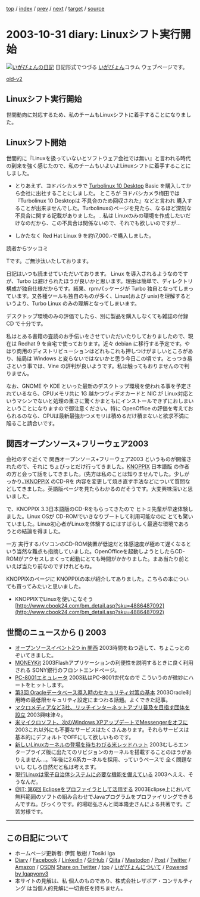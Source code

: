 [top](../index.html) 
 / [index](index.html) 
 / [prev](ig031030.html) 
 / [next](ig031101.html) 
 / [target](https://www.igapyon.jp/igapyon/diary/2003/ig031031.html) 
 / [source](https://github.com/igapyon/diary/blob/master/2003/ig031031.src.md) 

2003-10-31 diary: Linuxシフト実行開始
=====================================================================================================
[![いがぴょんの日記](https://www.igapyon.jp/igapyon/diary/images/iga200306s.jpg "いがぴょん")](https://www.igapyon.jp/igapyon/diary/memo/memoigapyon.html) 日記形式でつづる [いがぴょん](https://www.igapyon.jp/igapyon/diary/memo/memoigapyon.html)コラム ウェブページです。

[old-v2](ig031031-orig.html)

## Linuxシフト実行開始

世間動向に対応するため、私のチームもLinuxシフトに着手することになりました。


## Linuxシフト開始

世間的に『Linuxを扱っていないとソフトウェア会社では無い』と言われる時代の到来を強く感じたので、私のチームもいよいよLinuxシフトに着手することにしました。

* とりあえず、ヨドバシカメラで [Turbolinux 10 Desktop](http://www.turbolinux.co.jp/10d/) Basic を購入してから会社に出社することにしました。
  ところが ヨドバシカメラ梅田では 『Turbolinux 10 Desktopは 不具合のため回収された』などと言われ
  購入することが出来ませんでした。Turbolinuxのページを見たら、なるほど深刻な不具合に関する記載がありました。…私は
  Linuxのみの環境を作成したいだけなのだから、この不具合は関係ないので、それでも欲しいのですが…
  
* しかたなく Red Hat Linux 9 を約\7,000.-で購入しました。

読者からツッコミ

Tです。ご無沙汰いたしております。

日記はいつも読ませていただいております。
Linux を導入されるようなのですが、Turbo は避けられたほうが良いかと思います。理由は簡単で、ディレクトリ構成が独自仕様だからです。結果、rpmパッケージが Turbo 独自となってしまっています。又各種ツールも独自のものが多く、Linux(および
unix)を理解するというより、Turbo Linux のみの理解となってしまいます。

デスクトップ環境のみの評価でしたら、別に製品を購入しなくても雑誌の付録
CD で十分です。

私はとある書籍の査読のお手伝いをさせていただいたりしておりましたので、現在は
Redhat 9 を自宅で使っております。近々 debian に移行する予定です。やはり商用のディストリビューションはどれもこれも押しつけがましいところがあり、結局は
Windows と変らないではないかと思う今日この頃です。とっつき易さという事では、Vine の評判が良いようです。私は触ってもおりませんので判りません。

なお、GNOME や KDE といった最新のデスクトップ環境を使われる事を予定されているなら、CPUメモリ共に 1G 越かつヴィデオカードと NIC が Linux対応というマシンでないと処理の重さに驚くかまともにインストールできずにおしまいということになりますので御注意ください。特に
OpenOffice の評価を考えておられるのなら、CPUは最新最強かつメモリは積めるだけ積まないと欲求不満に陥ること請合いです。

## 関西オープンソース+フリーウェア2003

会社のすぐ近くで 関西オープンソース+フリーウェア2003 というものが開催されたので、それに ちょびっとだけ行ってきました。[KNOPPIX](https://www.igapyon.jp/igapyon/diary/keyword/knoppix.html) 日本語版 の作者の方と会って話をしてきました。(先方は私のことは知りませんでした。少しがっかり。)[KNOPPIX](https://www.igapyon.jp/igapyon/diary/keyword/knoppix.html) のCD-Rを 内容を変更して焼き直す手法などについて質問などしてきました。英語版ページを見たらわかるのだそうです。大変興味深いと思いました。

で、KNOPPIX 3.3日本語版のCD-Rをもらってきたので ヒトミ先輩が早速体験しました。Linux
OSが CD-ROMでいきなりブートして利用可能なのに とても驚いていました。Linux初心者がLinuxを体験するにはすばらしく最適な環境であろうとの結論を得ました。

一方 実行するパソコンのCD-ROM装置が低速だと体感速度が極めて遅くなるという当然な難点も指摘していました。OpenOfficeを起動しようとしたらCD-ROMがアクセスしまくって起動にとても時間がかかりました。まあ当たり前といえば当たり前なのですけれどもね。

KNOPPIXのページに KNOPPIXの本が紹介してありました。こちらの本についても買ってみたいと思いました。

* KNOPPIXでLinuxを使いこなそう
  [http://www.cbook24.com/bm_detail.asp?sku=4886487092](http://www.cbook24.com/bm_detail.asp?sku=4886487092)

## 世間のニュースから () 2003

* [オープンソースイベント2つ in 関西](http://slashdot.jp/article.pl?sid=03/10/30/127224&topic=89)  2003時間をねつ造して、ちょこっとのぞいてきました。
* [MONEYKit](http://moneykit.net/)  2003Flashアプリケーションの利便性を説明するときに良く利用される SONY銀行のフロントエンドページ。
* [PC-8001エミュレータ](http://www.geocities.co.jp/SiliconValley-SanJose/7599/pc-8001/)  2003私はPC-8001世代なので こういうのが微妙にハートをヒットします。
* [第3回 Oracleデータベース導入時のセキュリティ対策の基本](http://www.atmarkit.co.jp/fsecurity/rensai/dbsec03/dbsec01.html)  2003Oracle利用時の最低限セキュリティ設定にまつわる話題。よくできた記事。
* [マクロメディアなど3社、リッチインターネットアプリ普及を目指す団体を設立](http://japan.cnet.com/news/ent/story/0,2000047623,20061673,00.htm)  2003興味津々。
* [米マイクロソフト、次のWindows XPアップデートでMessengerをオフに](http://japan.cnet.com/news/tech/story/0,2000047674,20061676,00.htm)  2003これ以外にも不要なサービスはたくさんあります。それらサービスは基本的にデフォルトでOFFにして欲しいものです。
* [新しいLinuxカーネルの登場を待ちわびる米レッドハット](http://japan.cnet.com/news/ent/story/0,2000047623,20061699,00.htm)  2003むしろエンタープライズ版に出たてのリビジョンのカーネルを搭載することのほうがありえません…。1年後に2.6系カーネルを採用、っていうペースで 全く問題ないし むしろ自然だと私は考えます。
* [現行Linuxは電子自治体システムに必要な機能を備えている](http://biztech.nikkeibp.co.jp/wcs/leaf/CID/onair/biztech/comp/274346)  2003へええ、そうなんだ。
* [@IT: 第6回 Eclipseをプロファイラとして活用する](http://www.atmarkit.co.jp/fjava/rensai2/eclipse2_06/eclipse06_1.html)  2003Eclipse上において無料範囲のソフトの組み合わせでJavaプログラムをプロファイリングできるんですね。びっくりです。的場聡弘さんと岡本隆史さんによる共著です。ご苦労様です。


----------------------------------------------------------------------------------------------------

## この日記について

* ホームページ更新者: 伊賀 敏樹 / Tosiki Iga
* [Diary](https://www.igapyon.jp/igapyon/diary/) / [Facebook](https://www.facebook.com/igapyon) / [LinkedIn](https://www.linkedin.com/in/toshikiiga) / [GitHub](https://github.com/igapyon) / [Qiita](https://qiita.com/igapyon) / [Mastodon](https://social.vivaldi.net/@igapyon) / [Post](https://post.news/igapyon) / [Twitter](https://twitter.com/ToshikiIga) / [Amazon](https://www.amazon.co.jp/%E4%BC%8A%E8%B3%80-%E6%95%8F%E6%A8%B9/e/B004LTQWCQ) / [OSDN](https://ja.osdn.net/users/iga/)
[Share on Twitter](https://twitter.com/intent/tweet?hashtags=igapyon%2Cdiary%2C%E3%81%84%E3%81%8C%E3%81%B4%E3%82%87%E3%82%93&text=Linux%E3%82%B7%E3%83%95%E3%83%88%E5%AE%9F%E8%A1%8C%E9%96%8B%E5%A7%8B&url=https%3A%2F%2Fwww.igapyon.jp%2Figapyon%2Fdiary%2F2003%2Fig031031.html) / [top](../index.html) / [いがぴょんについて](https://www.igapyon.jp/igapyon/diary/memo/memoigapyon.html) / [Powered by Igapyonv3](https://github.com/igapyon/igapyonv3)
* 本サイトの見解は、私 個人のものであり、株式会社レザボア・コンサルティング は当個人的見解に一切責任を持ちません。 
